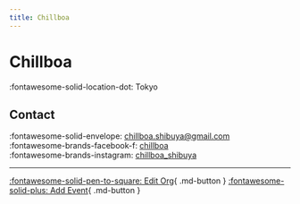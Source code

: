 ```yaml
---
title: Chillboa
---
```


# Chillboa

:fontawesome-solid-location-dot: Tokyo  


## Contact

:fontawesome-solid-envelope: <chillboa.shibuya@gmail.com>  
:fontawesome-brands-facebook-f: [chillboa](https://www.facebook.com/chillboa)  
:fontawesome-brands-instagram: [chillboa_shibuya](http://instagram.com/chillboa_shibuya)  

---

[:fontawesome-solid-pen-to-square: Edit Org](https://github.com/swingdance/orgs/issues/new?assignees=&labels=update+org&projects=&template=03-update_entity.yml&title=Update%20Org%3A%20ja_JP%20%E2%80%A2%20Chillboa&region=ja_JP&id=chillboa&name=Chillboa){ .md-button } [:fontawesome-solid-plus: Add Event](https://github.com/swingdance/events/issues/new?assignees=&labels=add+event&projects=&template=02-add_entity.yml&title=Add%20Event%3A%20ja_JP%20%E2%80%A2%20%3CName%3E&region=ja_JP&province=Tokyo&city=Tokyo&org_id=chillboa){ .md-button }
